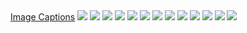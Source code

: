 <html>
<head><title>VRChat Remote Image Loading Assets</title></head>
<body>
    <a href="captions.csv">Image Captions</a>
    <img src="1.png" />
    <img src="2.png" />
    <img src="3.png" />
    <img src="4.png" />
    <img src="5.png" />
    <img src="6.png" />
    <img src="7.png" />
    <img src="8.png" />
    <img src="9.png" />
    <img src="10.png" />
    <img src="11.png" />
    <img src="12.png" />
    <img src="13.png" />
</body>
</html>
